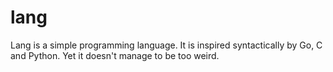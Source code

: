 # lang
Lang is a simple programming language. It is inspired syntactically by Go, C and Python. Yet it doesn't manage to be too weird.
